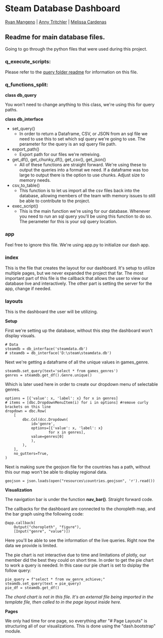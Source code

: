 # Steam Database Dashboard
[Ryan Mangeno](https://github.com/Ryndine) | [Anny Tritchler](https://github.com/tritchlin/) | [Melissa Cardenas](https://github.com/melcardenas28)

## Readme for main database files.
Going to go through the python files that were used during this project.

### q_execute_scripts:

Please refer to the [query folder readme](https://github.com/Ryndine/steam_analysis_database/blob/main/user_queries/README.md) for information on this file.

### q_functions_split:

**class db_query**

You won't need to change anything to this class, we're using this for query paths.

**class db_interface**
* set_query()
  * In order to return a Dataframe, CSV, or JSON from an sql file we need to use this to set which sql query we're going to use. The perameter for the query is an sql query file path.
* export_path()
  * Export path for our files we're retreiving.
* get_df(), get_chunky_df(), get_csv(), get_json()
  * All of these functions are straight forward. We're using these to output the queries into a format we need. If a dataframe was too large to output there is the option to use chunks. Adjust size to memory needs.
* csv_to_table()
  * This function is to let us import all the csv files back into the database, allowing members of the team with memory issues to still be able to contribute to the project.
* exec_script()
  * This is the main function we're using for our database. Whenever you need to run an sql query you'll be using this function to do so. The perameter for this is your sql query location.

### app

Feel free to ignore this file. We're using app.py to initialize our dash app.

### index

This is the file that creates the layout for our dashboard. It's setup to utilize multiple pages, but we never expanded the project that far. The most important part of this file is the callback that allows the user to view our database live and interactively. The other part is setting the server for the app, change if needed.

### layouts

This is the dashboard the user will be utilizing.

**Setup**

First we're setting up the database, without this step the dashboard won't display visuals.
```
# Data
steamdb = db_interface('steamdata.db')
# steamdb = db_interface('D:\steam\steamdata.db')
```
Next we're getting a dataframe of all the unique values in games_genre.
```
steamdb.set_query(text='select * from games_genres')
genres = steamdb.get_df().Genre.unique()
```
Which is later used here in order to create our dropdown menu of selectable genres.
```
options = [{'value': x, 'label': x} for x in genres]
# items = [dbc.DropdownMenuItem(i) for i in options] #remove curly brackets on this line
dropdown = dbc.Row(
    [
        dbc.Col(dcc.Dropdown(
            id='genre', 
            options=[{'value': x, 'label': x} 
                    for x in genres],
            value=genres[0]
            ),
        ),
    ],
    no_gutters=True,
)
```
Next is making sure the geojson file for the countries has a path, without this our map won't be able to display regional data.
```
geojson = json.loads(open("resources\countries.geojson", 'r').read())
```
**Visualization**

The navigation bar is under the function **nav_bar()**. Straight forward code.

The callbacks for the dashboard are connected to the choropleth map, and the bar graph using the following code:
```
@app.callback(
    Output("choropleth", "figure"), 
    [Input("genre", "value")])
```
Here you'll be able to see the information of the live queries. Right now the data we provide is limited.

The pie chart is not interactive due to time and limitations of plotly, our member did the best they could on short time. In order to get the pie chart to work a query is needed. In this case our pie chart is set to dsiplay the follow query:
```
pie_query = f"select * from vw_genre_achieve;"
steamdb.set_query(text = pie_query)
pie_df = steamdb.get_df()
```
*The chord chart is not in this file. It's an external file being imported in the template file, then called to in the page layout inside here.*

**Pages**

We only had time for one page, so everything after "# Page Layouts" is structuring all of our visualizations. This is done using the "dash.bootstrap" module.
